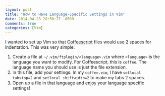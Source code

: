 ```yaml
---
layout: post
title: "How to Have Language-Specific Settings in Vim"
date: 2014-04-28 20:50:27 -0500
comments: true
categories: [Vim]
---
```


I wanted to set up Vim so that [Coffeescript](http://coffeescript.org/) files would use 2 spaces for indentation. This was very simple:

1. Create a file at `~/.vim/ftplugin/<language>.vim` where `<language>` is the language you want to modify. For Coffeescript, this is `coffee`. The language name you should use is just the file extension.
2. In this file, add your settings. In my `coffee.vim`, I have `setlocal tabstop=2` and `setlocal shiftwidth=2` to make my tabs 2 spaces.
3. Open up a file in that language and enjoy your language specific settings!
